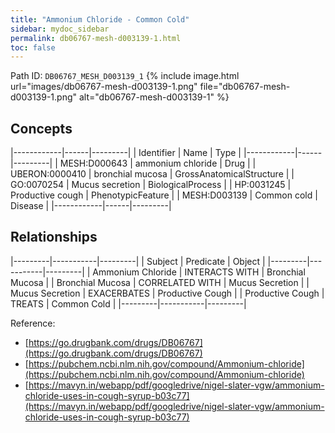 ```yaml
---
title: "Ammonium Chloride - Common Cold"
sidebar: mydoc_sidebar
permalink: db06767-mesh-d003139-1.html
toc: false 
---
```



Path ID: `DB06767_MESH_D003139_1`
{% include image.html url="images/db06767-mesh-d003139-1.png" file="db06767-mesh-d003139-1.png" alt="db06767-mesh-d003139-1" %}

## Concepts

|------------|------|---------|
| Identifier | Name | Type    |
|------------|------|---------|
| MESH:D000643 | ammonium chloride | Drug |
| UBERON:0000410 | bronchial mucosa | GrossAnatomicalStructure |
| GO:0070254 | Mucus secretion | BiologicalProcess |
| HP:0031245 | Productive cough | PhenotypicFeature |
| MESH:D003139 | Common cold | Disease |
|------------|------|---------|

## Relationships

|---------|-----------|---------|
| Subject | Predicate | Object  |
|---------|-----------|---------|
| Ammonium Chloride | INTERACTS WITH | Bronchial Mucosa |
| Bronchial Mucosa | CORRELATED WITH | Mucus Secretion |
| Mucus Secretion | EXACERBATES | Productive Cough |
| Productive Cough | TREATS | Common Cold |
|---------|-----------|---------|

Reference: 
  - [https://go.drugbank.com/drugs/DB06767](https://go.drugbank.com/drugs/DB06767)
  - [https://pubchem.ncbi.nlm.nih.gov/compound/Ammonium-chloride](https://pubchem.ncbi.nlm.nih.gov/compound/Ammonium-chloride)
  - [https://mavyn.in/webapp/pdf/googledrive/nigel-slater-vgw/ammonium-chloride-uses-in-cough-syrup-b03c77](https://mavyn.in/webapp/pdf/googledrive/nigel-slater-vgw/ammonium-chloride-uses-in-cough-syrup-b03c77)
